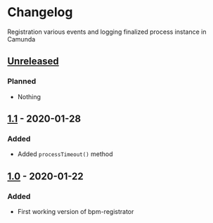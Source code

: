 # Changelog

Registration various events and logging finalized process instance in Camunda

## [Unreleased]

### Planned
- Nothing

## [1.1] - 2020-01-28

### Added

- Added `processTimeout()` method

## [1.0] - 2020-01-22

### Added

- First working version of bpm-registrator

[unreleased]: https://gitlab.com/quancy-core/bpm-registrator/-/tags/1.1
[1.1]: https://gitlab.com/quancy-core/bpm-registrator/-/tags/1.1
[1.0]: https://gitlab.com/quancy-core/bpm-registrator/-/tags/1.0
